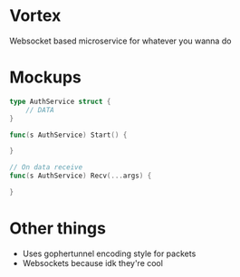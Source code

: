 # Vortex

Websocket based microservice for whatever you wanna do

# Mockups

```go
type AuthService struct {
    // DATA
}

func(s AuthService) Start() {

}

// On data receive
func(s AuthService) Recv(...args) {

}
```

# Other things

-   Uses gophertunnel encoding style for packets
-   Websockets because idk they're cool
